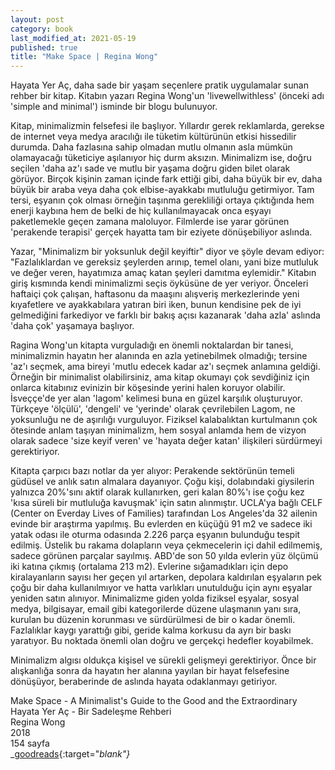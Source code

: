 ```yaml
---
layout: post
category: book
last_modified_at: 2021-05-19
published: true
title: "Make Space | Regina Wong"
---
```


Hayata Yer Aç, daha sade bir yaşam seçenlere pratik uygulamalar sunan rehber bir kitap. Kitabın yazarı Regina Wong'un 'livewellwithless' (önceki adı 'simple and minimal') isminde bir blogu bulunuyor.

Kitap, minimalizmin felsefesi ile başlıyor. Yıllardır gerek reklamlarda, gerekse de internet veya medya aracılığı ile tüketim kültürünün etkisi hissedilir durumda. Daha fazlasına sahip olmadan mutlu olmanın asla mümkün olamayacağı tüketiciye aşılanıyor hiç durm aksızın. Minimalizm ise, doğru seçilen 'daha az'ı sade ve mutlu bir yaşama doğru giden bilet olarak görüyor. Birçok kişinin zaman içinde fark ettiği gibi, daha büyük bir ev, daha büyük bir araba veya daha çok elbise-ayakkabı mutluluğu getirmiyor. Tam tersi, eşyanın çok olması örneğin taşınma gerekliliği ortaya çıktığında hem enerji kaybına hem de belki de hiç kullanılmayacak onca eşyayı paketlemekle geçen zamana maloluyor. Filmlerde ise yarar görünen 'perakende terapisi' gerçek hayatta tam bir eziyete dönüşebiliyor aslında.

Yazar, "Minimalizm bir yoksunluk değil keyiftir" diyor ve şöyle devam ediyor: "Fazlalıklardan ve gereksiz şeylerden arınıp, temel olanı, yani bize mutluluk ve değer veren, hayatımıza amaç katan şeyleri damıtma eylemidir." Kitabın giriş kısmında kendi minimalizmi seçis öyküsüne de yer veriyor. Önceleri haftaiçi çok çalışan, haftasonu da maaşını alışveriş merkezlerinde yeni kıyafetlere ve ayakkabılara yatıran biri iken, bunun kendisine pek de iyi gelmediğini farkediyor ve farklı bir bakış açısı kazanarak 'daha azla' aslında 'daha çok' yaşamaya başlıyor.

Ragina Wong'un kitapta vurguladığı en önemli noktalardan bir tanesi, minimalizmin hayatın her alanında en azla yetinebilmek olmadığı; tersine 'az'ı seçmek, ama bireyi 'mutlu edecek kadar az'ı seçmek anlamına geldiği. Örneğin bir minimalist olabilirsiniz, ama kitap okumayı çok sevdiğiniz için onlarca kitabınız evinizin bir köşesinde yerini halen koruyor olabilir. İsveççe'de yer alan 'lagom' kelimesi buna en güzel karşılık oluşturuyor. Türkçeye 'ölçülü', 'dengeli' ve 'yerinde' olarak çevrilebilen Lagom, ne yoksunluğu ne de aşırılığı vurguluyor. Fiziksel kalabalıktan kurtulmanın çok ötesinde anlam taşıyan minimalizm, hem sosyal anlamda hem de vizyon olarak sadece 'size keyif veren' ve 'hayata değer katan' ilişkileri sürdürmeyi gerektiriyor.

Kitapta çarpıcı bazı notlar da yer alıyor:
Perakende sektörünün temeli güdüsel ve anlık satın almalara dayanıyor. Çoğu kişi, dolabındaki giysilerin yalnızca 20%'sını aktif olarak kullanırken, geri kalan 80%'ı ise çoğu kez 'kısa süreli bir mutluluğa kavuşmak' için satın alınmıştır.
UCLA'ya bağlı CELF (Center on Everday Lives of Families) tarafından Los Angeles'da 32 ailenin evinde bir araştırma yapılmış. Bu evlerden en küçüğü 91 m2 ve sadece iki yatak odası ile oturma odasında 2.226 parça eşyanın bulunduğu tespit edilmiş. Üstelik bu rakama dolapların veya çekmecelerin içi dahil edilmemiş, sadece görünen parçalar sayılmış.
ABD'de son 50 yılda evlerin yüz ölçümü iki katına çıkmış (ortalama 213 m2). Evlerine sığamadıkları için depo kiralayanların sayısı her geçen yıl artarken, depolara kaldırılan eşyaların pek çoğu bir daha kullanılmıyor ve hatta varlıkları unutulduğu için aynı eşyalar yeniden satın alınıyor.
Minimalizme giden yolda fiziksel eşyalar, sosyal medya, bilgisayar, email gibi kategorilerde düzene ulaşmanın yanı sıra, kurulan bu düzenin korunması ve sürdürülmesi de bir o kadar önemli. Fazlalıklar kaygı yarattığı gibi, geride kalma korkusu da ayrı bir baskı yaratıyor. Bu noktada önemli olan doğru ve gerçekçi hedefler koyabilmek.

Minimalizm algısı oldukça kişisel ve sürekli gelişmeyi gerektiriyor. Önce bir alışkanlığa sonra da hayatın her alanına yayılan bir hayat felsefesine dönüşüyor, beraberinde de aslında hayata odaklanmayı getiriyor.

Make Space - A Minimalist's Guide to the Good and the Extraordinary\
Hayata Yer Aç - Bir Sadeleşme Rehberi\
Regina Wong \
2018\
154 sayfa\
<span class="link1">_[goodreads](https://www.goodreads.com/book/show/31213421-make-space){:target="_blank"}_</span>
